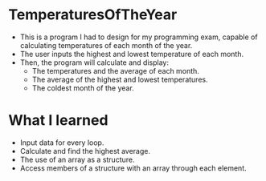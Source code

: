 # TemperaturesOfTheYear
* This is a program I had to design for my programming exam, capable of calculating temperatures of each month of the year.
* The user inputs the highest and lowest temperature of each month.
* Then, the program will calculate and display:
  * The temperatures and the average of each month.
  * The average of the highest and lowest temperatures.
  * The coldest month of the year.
# What I learned
* Input data for every loop.
* Calculate and find the highest average.
* The use of an array as a structure.
* Access members of a structure with an array through each element.
